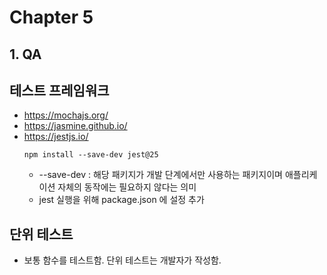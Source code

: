 # Chapter 5

## 1. QA

## 테스트 프레임워크

-   https://mochajs.org/
-   https://jasmine.github.io/
-   https://jestjs.io/
    ```
    npm install --save-dev jest@25
    ```
    -   --save-dev : 해당 패키지가 개발 단계에서만 사용하는 패키지이며 애플리케이션 자체의 동작에는 필요하지 않다는 의미
    -   jest 실행을 위해 package.json 에 설정 추가

## 단위 테스트
- 보통 함수를 테스트함. 단위 테스트는 개발자가 작성함.
